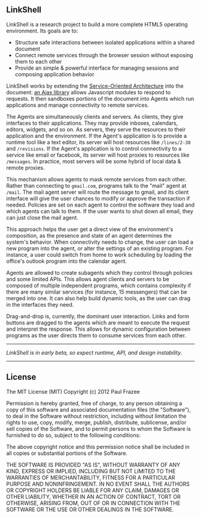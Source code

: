 ## LinkShell

LinkShell is a research project to build a more complete HTML5 operating environment. Its goals are to:

 - Structure safe interactions between isolated applications within a shared document
 - Connect remote services through the browser session without exposing them to each other
 - Provide an simple & powerful interface for managing sessions and composing application behavior

LinkShell works by extending the [Service-Oriented Architecture](http://en.wikipedia.org/wiki/Service-oriented_architecture) into the document: [an Ajax library](//github.com/pfraze/linkjs) allows Javascript modules to respond to requests. It then sandboxes portions of the document into Agents which run applications and manage connectivity to remote services.

The Agents are simultaneously clients and servers. As clients, they give interfaces to their applications. They may provide inboxes, calendars, editors, widgets, and so on. As servers, they serve the resources to their application and the environment. If the Agent's application is to provide a runtime tool like a text editor, its server will host resources like `/lines/2-30` and `/revisions`. If the Agent's application is to control connectivity to a service like email or facebook, its server will host proxies to resources like `/messages`. In practice, most servers will be some hybrid of local data & remote proxies.

This mechanism allows agents to mask remote services from each other. Rather than connecting to `gmail.com`, programs talk to the "mail" agent at `/mail`. The mail agent server will route the message to gmail, and its client interface will give the user chances to modify or approve the transaction if needed. Policies are set on each agent to control the software they load and which agents can talk to them. If the user wants to shut down all email, they can just close the mail agent.

This approach helps the user get a direct view of the environment's composition, as the presence and state of an agent determines the system's behavior. When connectivity needs to change, the user can load a new program into the agent, or alter the settings of an existing program. For instance, a user could switch from home to work scheduling by loading the office's outlook program into the calendar agent.

Agents are allowed to create subagents which they control through policies and some limited APIs. This allows agent clients and servers to be composed of multiple independent programs, which contains complexity if there are many similar services (for instance, 15 messengers) that can be merged into one. It can also help build dynamic tools, as the user can drag in the interfaces they need.

Drag-and-drop is, currently, the dominant user interaction. Links and form buttons are dragged to the agents which are meant to execute the request and interpret the response. This allows for dynamic configuration between programs as the user directs them to consume services from each other.

---

*LinkShell is in early beta, so expect runtime, API, and design instability.*

---

## License

The MIT License (MIT)
Copyright (c) 2012 Paul Frazee

Permission is hereby granted, free of charge, to any person obtaining a copy of this software and associated documentation files (the "Software"), to deal in the Software without restriction, including without limitation the rights to use, copy, modify, merge, publish, distribute, sublicense, and/or sell copies of the Software, and to permit persons to whom the Software is furnished to do so, subject to the following conditions:

The above copyright notice and this permission notice shall be included in all copies or substantial portions of the Software.

THE SOFTWARE IS PROVIDED "AS IS", WITHOUT WARRANTY OF ANY KIND, EXPRESS OR IMPLIED, INCLUDING BUT NOT LIMITED TO THE WARRANTIES OF MERCHANTABILITY, FITNESS FOR A PARTICULAR PURPOSE AND NONINFRINGEMENT. IN NO EVENT SHALL THE AUTHORS OR COPYRIGHT HOLDERS BE LIABLE FOR ANY CLAIM, DAMAGES OR OTHER LIABILITY, WHETHER IN AN ACTION OF CONTRACT, TORT OR OTHERWISE, ARISING FROM, OUT OF OR IN CONNECTION WITH THE SOFTWARE OR THE USE OR OTHER DEALINGS IN THE SOFTWARE.
